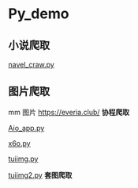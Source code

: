 # Py_demo



## 小说爬取
[navel_craw.py](./navel_craw.py)

## 图片爬取

mm 图片  https://everia.club/
**协程爬取**

[Aio_app.py](./Aio_app.py)

[x6o.py](./x6o.py)

[tuiimg.py](./tuiimg.py)

[tuiimg2.py](./tuiimg2.py) **套图爬取**
